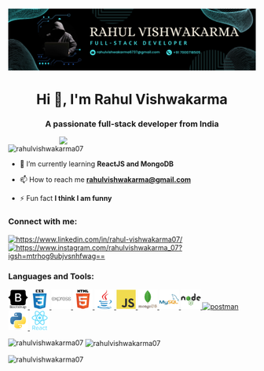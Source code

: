 ![logo](https://github.com/rahulvishwakarma07/rahulvishwakarma07/blob/main/Blue%20Gold%20Elegant%20Minimalist%20Digital%20Marketer%20LinkedIn%20Banner.png)
<h1 align="center">Hi 👋, I'm Rahul Vishwakarma</h1>
<h3 align="center">A passionate full-stack developer from India</h3>
<img align="right" width='400' src="https://i.pinimg.com/originals/81/17/8b/81178b47a8598f0c81c4799f2cdd4057.gif"/>
<p align="left"> <img src="https://komarev.com/ghpvc/?username=rahulvishwakarma07&label=Profile%20views&color=0e75b6&style=flat" alt="rahulvishwakarma07" /> </p>

- 🌱 I’m currently learning **ReactJS and MongoDB**

- 📫 How to reach me **rahulvishwakarma@gmail.com**

- ⚡ Fun fact **I think I am funny**

<h3 align="left">Connect with me:</h3>
<p align="left">
<a href="https://linkedin.com/in/https://www.linkedin.com/in/rahul-vishwakarma07/" target="blank"><img align="center" src="https://raw.githubusercontent.com/rahuldkjain/github-profile-readme-generator/master/src/images/icons/Social/linked-in-alt.svg" alt="https://www.linkedin.com/in/rahul-vishwakarma07/" height="30" width="40" /></a>
<a href="https://instagram.com/https://www.instagram.com/rahulvishwakarma_07?igsh=mtrhog9ubjvsnhfwag==" target="blank"><img align="center" src="https://raw.githubusercontent.com/rahuldkjain/github-profile-readme-generator/master/src/images/icons/Social/instagram.svg" alt="https://www.instagram.com/rahulvishwakarma_07?igsh=mtrhog9ubjvsnhfwag==" height="30" width="40" /></a>
</p>

<h3 align="left">Languages and Tools:</h3>
<p align="left"> <a href="https://getbootstrap.com" target="_blank" rel="noreferrer"> <img src="https://raw.githubusercontent.com/devicons/devicon/master/icons/bootstrap/bootstrap-plain-wordmark.svg" alt="bootstrap" width="40" height="40"/> </a> <a href="https://www.w3schools.com/css/" target="_blank" rel="noreferrer"> <img src="https://raw.githubusercontent.com/devicons/devicon/master/icons/css3/css3-original-wordmark.svg" alt="css3" width="40" height="40"/> </a> <a href="https://expressjs.com" target="_blank" rel="noreferrer"> <img src="https://raw.githubusercontent.com/devicons/devicon/master/icons/express/express-original-wordmark.svg" alt="express" width="40" height="40"/> </a> <a href="https://www.w3.org/html/" target="_blank" rel="noreferrer"> <img src="https://raw.githubusercontent.com/devicons/devicon/master/icons/html5/html5-original-wordmark.svg" alt="html5" width="40" height="40"/> </a> <a href="https://www.java.com" target="_blank" rel="noreferrer"> <img src="https://raw.githubusercontent.com/devicons/devicon/master/icons/java/java-original.svg" alt="java" width="40" height="40"/> </a> <a href="https://developer.mozilla.org/en-US/docs/Web/JavaScript" target="_blank" rel="noreferrer"> <img src="https://raw.githubusercontent.com/devicons/devicon/master/icons/javascript/javascript-original.svg" alt="javascript" width="40" height="40"/> </a> <a href="https://www.mongodb.com/" target="_blank" rel="noreferrer"> <img src="https://raw.githubusercontent.com/devicons/devicon/master/icons/mongodb/mongodb-original-wordmark.svg" alt="mongodb" width="40" height="40"/> </a> <a href="https://www.mysql.com/" target="_blank" rel="noreferrer"> <img src="https://raw.githubusercontent.com/devicons/devicon/master/icons/mysql/mysql-original-wordmark.svg" alt="mysql" width="40" height="40"/> </a> <a href="https://nodejs.org" target="_blank" rel="noreferrer"> <img src="https://raw.githubusercontent.com/devicons/devicon/master/icons/nodejs/nodejs-original-wordmark.svg" alt="nodejs" width="40" height="40"/> </a> <a href="https://postman.com" target="_blank" rel="noreferrer"> <img src="https://www.vectorlogo.zone/logos/getpostman/getpostman-icon.svg" alt="postman" width="40" height="40"/> </a> <a href="https://www.python.org" target="_blank" rel="noreferrer"> <img src="https://raw.githubusercontent.com/devicons/devicon/master/icons/python/python-original.svg" alt="python" width="40" height="40"/> </a> <a href="https://reactjs.org/" target="_blank" rel="noreferrer"> <img src="https://raw.githubusercontent.com/devicons/devicon/master/icons/react/react-original-wordmark.svg" alt="react" width="40" height="40"/> </a> </p>

<p><img align="left" src="https://github-readme-stats.vercel.app/api/top-langs?username=rahulvishwakarma07&show_icons=true&locale=en&layout=compact" alt="rahulvishwakarma07" /></p>

<p>&nbsp;<img align="center" src="https://github-readme-stats.vercel.app/api?username=rahulvishwakarma07&show_icons=true&locale=en" alt="rahulvishwakarma07" /></p>

<p><img align="center" src="https://github-readme-streak-stats.herokuapp.com/?user=rahulvishwakarma07&" alt="rahulvishwakarma07" /></p>
